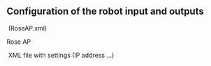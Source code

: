 ## Configuration of the robot input and outputs 

​		 (RoseAP.xml)



Rose AP

​        XML file with settings (IP address …)





 